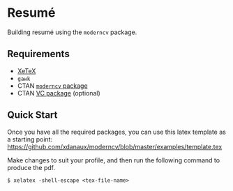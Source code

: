 # Resumé

Building resumé using the `moderncv` package.

## Requirements
- [XeTeX](http://xetex.sourceforge.net)
- `gawk`
- CTAN [`moderncv` package](http://www.ctan.org/pkg/moderncv)
- CTAN [VC package](http://www.ctan.org/tex-archive/support/vc/) (optional)

## Quick Start

<!-- TODO: How to install the requirements? -->

Once you have all the required packages, you can use this latex template as a starting point:
https://github.com/xdanaux/moderncv/blob/master/examples/template.tex

Make changes to suit your profile, and then run the following command to produce the pdf.

```
$ xelatex -shell-escape <tex-file-name>
```
